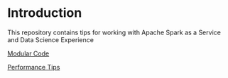 # Introduction

This repository contains tips for working with Apache Spark as a Service and Data Science Experience

[Modular Code](./modular_code/README.md)

[Performance Tips](./performance/README.md)

